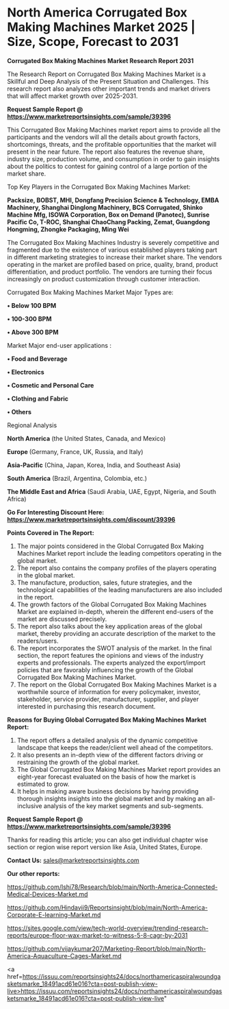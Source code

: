 # North America Corrugated Box Making Machines Market 2025 | Size, Scope, Forecast to 2031

<strong>Corrugated Box Making Machines Market Research Report 2031</strong>

The Research Report on Corrugated Box Making Machines Market is a Skillful and Deep Analysis of the Present Situation and Challenges. This research report also analyzes other important trends and market drivers that will affect market growth over 2025-2031.

<strong>Request Sample Report @ <a href=https://www.marketreportsinsights.com/sample/39396>https://www.marketreportsinsights.com/sample/39396</a></strong>

This Corrugated Box Making Machines market report aims to provide all the participants and the vendors will all the details about growth factors, shortcomings, threats, and the profitable opportunities that the market will present in the near future. The report also features the revenue share, industry size, production volume, and consumption in order to gain insights about the politics to contest for gaining control of a large portion of the market share.

Top Key Players in the Corrugated Box Making Machines Market:

<strong>Packsize, BOBST, MHI, Dongfang Precision Science & Technology, EMBA Machinery, Shanghai Dinglong Machinery, BCS Corrugated, Shinko Machine Mfg, ISOWA Corporation, Box on Demand (Panotec), Sunrise Pacific Co, T-ROC, Shanghai ChaoChang Packing, Zemat, Guangdong Hongming, Zhongke Packaging, Ming Wei</strong>

The Corrugated Box Making Machines Industry is severely competitive and fragmented due to the existence of various established players taking part in different marketing strategies to increase their market share. The vendors operating in the market are profiled based on price, quality, brand, product differentiation, and product portfolio. The vendors are turning their focus increasingly on product customization through customer interaction.

Corrugated Box Making Machines Market Major Types are:

<strong>•  Below 100 BPM

•  100-300 BPM

•  Above 300 BPM</strong>

Market Major end-user applications :

<strong>•  Food and Beverage

•  Electronics

•  Cosmetic and Personal Care

•  Clothing and Fabric

•  Others</strong>

Regional Analysis

</u><strong><b>North America</b></strong> (the United States, Canada, and Mexico)

<strong><b>Europe </b></strong>(Germany, France, UK, Russia, and Italy)

<strong><b>Asia-Pacific</b></strong> (China, Japan, Korea, India, and Southeast Asia)

<strong><b>South America</b></strong> (Brazil, Argentina, Colombia, etc.)

<strong><b>The Middle East and Africa</b></strong> (Saudi Arabia, UAE, Egypt, Nigeria, and South Africa)

<strong>Go For Interesting Discount Here: <a href=https://www.marketreportsinsights.com/discount/39396>https://www.marketreportsinsights.com/discount/39396</a></strong>

<strong>Points Covered in The Report:</strong>
<ol>
  <li>The major points considered in the Global Corrugated Box Making Machines Market report include the leading competitors operating in the global market.</li>
  <li>The report also contains the company profiles of the players operating in the global market.</li>
  <li>The manufacture, production, sales, future strategies, and the technological capabilities of the leading manufacturers are also included in the report.</li>
  <li>The growth factors of the Global Corrugated Box Making Machines Market are explained in-depth, wherein the different end-users of the market are discussed precisely.</li>
  <li>The report also talks about the key application areas of the global market, thereby providing an accurate description of the market to the readers/users.</li>
  <li>The report incorporates the SWOT analysis of the market. In the final section, the report features the opinions and views of the industry experts and professionals. The experts analyzed the export/import policies that are favorably influencing the growth of the Global Corrugated Box Making Machines Market.</li>
  <li>The report on the Global Corrugated Box Making Machines Market is a worthwhile source of information for every policymaker, investor, stakeholder, service provider, manufacturer, supplier, and player interested in purchasing this research document.</li>
</ol>
<strong>Reasons for Buying Global Corrugated Box Making Machines Market Report:</strong>

<ol>
  <li>The report offers a detailed analysis of the dynamic competitive landscape that keeps the reader/client well ahead of the competitors.</li>
  <li>It also presents an in-depth view of the different factors driving or restraining the growth of the global market.</li>
  <li>The Global Corrugated Box Making Machines Market report provides an eight-year forecast evaluated on the basis of how the market is estimated to grow.</li>
  <li>It helps in making aware business decisions by having providing thorough insights insights into the global market and by making an all-inclusive analysis of the key market segments and sub-segments.</li>
</ol>
<strong>Request Sample Report @ <a href=https://www.marketreportsinsights.com/sample/39396>https://www.marketreportsinsights.com/sample/39396</a></strong>


Thanks for reading this article; you can also get individual chapter wise section or region wise report version like Asia, United States, Europe.

<strong>Contact Us:</strong>
sales@marketreportsinsights.com

<strong>Our other reports:</strong>

<a href=https://github.com/Ishi78/Research/blob/main/North-America-Connected-Medical-Devices-Market.md>https://github.com/Ishi78/Research/blob/main/North-America-Connected-Medical-Devices-Market.md</a>

<a href=https://github.com/Hindavii9/Reportsinsight/blob/main/North-America-Corporate-E-learning-Market.md>https://github.com/Hindavii9/Reportsinsight/blob/main/North-America-Corporate-E-learning-Market.md</a>

<a href=https://sites.google.com/view/tech-world-overview/trendind-research-reports/europe-floor-wax-market-to-witness-5-8-cagr-by-2031>https://sites.google.com/view/tech-world-overview/trendind-research-reports/europe-floor-wax-market-to-witness-5-8-cagr-by-2031</a>

<a href=https://github.com/vijaykumar207/Marketing-Report/blob/main/North-America-Aquaculture-Cages-Market.md>https://github.com/vijaykumar207/Marketing-Report/blob/main/North-America-Aquaculture-Cages-Market.md</a>

<a href=https://issuu.com/reportsinsights24/docs/northamericaspiralwoundgasketsmarke_18491acd61e016?cta=post-publish-view-live>https://issuu.com/reportsinsights24/docs/northamericaspiralwoundgasketsmarke_18491acd61e016?cta=post-publish-view-live</a>"
